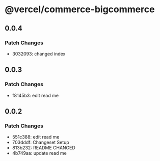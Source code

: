 # @vercel/commerce-bigcommerce

## 0.0.4

### Patch Changes

- 3032093: changed index

## 0.0.3

### Patch Changes

- f8145b3: edit read me

## 0.0.2

### Patch Changes

- 551c388: edit read me
- 703dddf: Changeset Setup
- 813b232: README CHANGED
- 4b749aa: update read me
